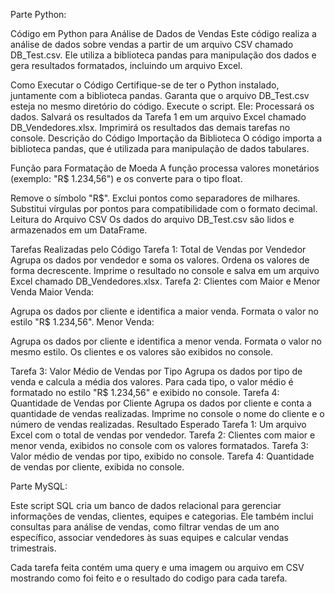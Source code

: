 Parte Python:

Código em Python para Análise de Dados de Vendas
Este código realiza a análise de dados sobre vendas a partir de um arquivo CSV chamado DB_Test.csv. Ele utiliza a biblioteca pandas para manipulação dos dados e gera resultados formatados, incluindo um arquivo Excel.

Como Executar o Código
Certifique-se de ter o Python instalado, juntamente com a biblioteca pandas.
Garanta que o arquivo DB_Test.csv esteja no mesmo diretório do código.
Execute o script. Ele:
Processará os dados.
Salvará os resultados da Tarefa 1 em um arquivo Excel chamado DB_Vendedores.xlsx.
Imprimirá os resultados das demais tarefas no console.
Descrição do Código
Importação da Biblioteca O código importa a biblioteca pandas, que é utilizada para manipulação de dados tabulares.

Função para Formatação de Moeda A função processa valores monetários (exemplo: "R$ 1.234,56") e os converte para o tipo float.

Remove o símbolo "R$".
Exclui pontos como separadores de milhares.
Substitui vírgulas por pontos para compatibilidade com o formato decimal.
Leitura do Arquivo CSV Os dados do arquivo DB_Test.csv são lidos e armazenados em um DataFrame.

Tarefas Realizadas pelo Código
Tarefa 1: Total de Vendas por Vendedor
Agrupa os dados por vendedor e soma os valores.
Ordena os valores de forma decrescente.
Imprime o resultado no console e salva em um arquivo Excel chamado DB_Vendedores.xlsx.
Tarefa 2: Clientes com Maior e Menor Venda
Maior Venda:

Agrupa os dados por cliente e identifica a maior venda.
Formata o valor no estilo "R$ 1.234,56".
Menor Venda:

Agrupa os dados por cliente e identifica a menor venda.
Formata o valor no mesmo estilo.
Os clientes e os valores são exibidos no console.

Tarefa 3: Valor Médio de Vendas por Tipo
Agrupa os dados por tipo de venda e calcula a média dos valores.
Para cada tipo, o valor médio é formatado no estilo "R$ 1.234,56" e exibido no console.
Tarefa 4: Quantidade de Vendas por Cliente
Agrupa os dados por cliente e conta a quantidade de vendas realizadas.
Imprime no console o nome do cliente e o número de vendas realizadas.
Resultado Esperado
Tarefa 1: Um arquivo Excel com o total de vendas por vendedor.
Tarefa 2: Clientes com maior e menor venda, exibidos no console com os valores formatados.
Tarefa 3: Valor médio de vendas por tipo, exibido no console.
Tarefa 4: Quantidade de vendas por cliente, exibida no console.



Parte MySQL:

Este script SQL cria um banco de dados relacional para gerenciar informações de vendas, clientes, equipes e categorias. Ele também inclui consultas para análise de vendas, como filtrar vendas de um ano específico, associar vendedores às suas equipes e calcular vendas trimestrais.


Cada tarefa feita contém uma query e uma imagem ou arquivo em CSV mostrando como foi feito e o resultado do codigo para cada tarefa.
